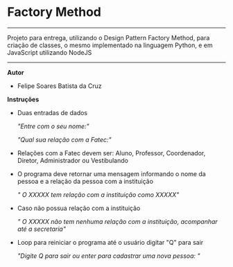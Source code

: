 <h1>Factory Method</h1>
<hr>
Projeto para entrega, utilizando o Design Pattern Factory Method, para criação de classes, o mesmo implementado na linguagem Python, e em JavaScript utilizando NodeJS
<hr>


**Autor**


* Felipe Soares Batista da Cruz

**Instruções**

* Duas entradas de dados
    
    _"Entre com o seu nome:"_

    _"Qual sua relação com a Fatec:"_

- Relações com a Fatec devem ser: Aluno, Professor, Coordenador, Diretor, Administrador ou Vestibulando

- O programa deve retornar uma mensagem informando o nome da pessoa e a relação da pessoa com a instituição
    
    _" O XXXXX tem relação com a instituição como XXXXX"_

- Caso não possua relação com a instituição
    
    _" O XXXXX não tem nenhuma relação com a instituição, acompanhar até a secretaria"_

- Loop para reiniciar o programa até o usuário digitar "Q" para sair

    _"Digite Q para sair ou enter para cadastrar uma nova pessoa: "_ 
